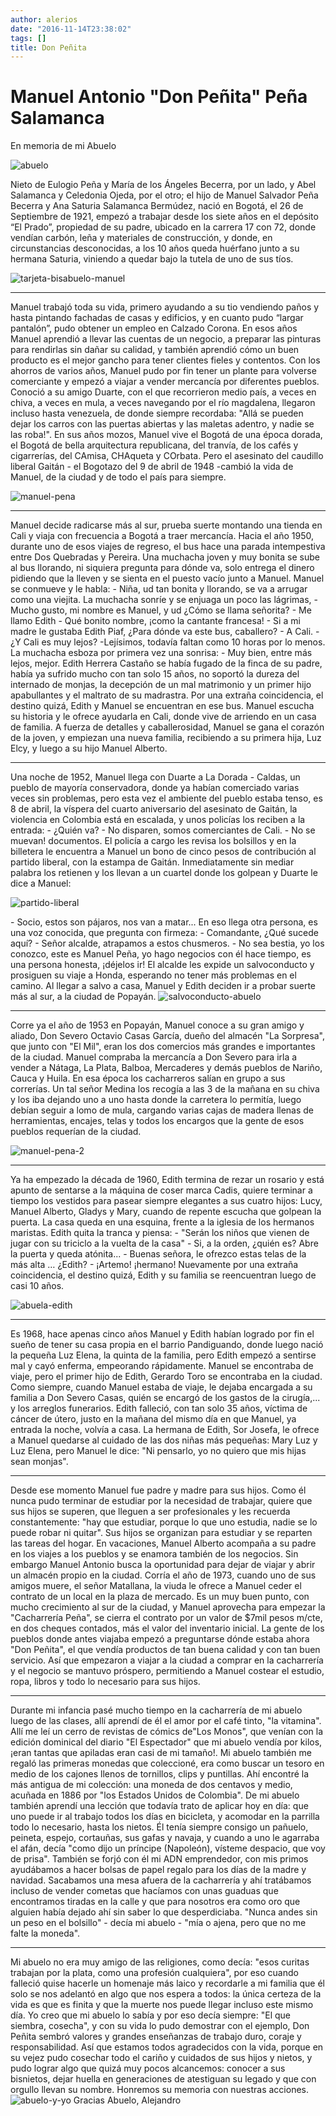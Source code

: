 ```yaml
---
author: alerios
date: "2016-11-14T23:38:02"
tags: []
title: Don Peñita
---
```


# Manuel Antonio "Don Peñita" Peña Salamanca

En memoria de mi Abuelo

![abuelo](/images/2016/11/abuelo.png)

Nieto de Eulogio Peña y María de los Ángeles Becerra, por un lado, y Abel
Salamanca y Celedonia Ojeda, por el otro; el hijo de Manuel Salvador Peña
Becerra y Ana Saturia Salamanca Bermúdez, nació en Bogotá, el 26 de Septiembre
de 1921, empezó a trabajar desde los siete años en el depósito “El Prado”,
propiedad de su padre, ubicado en la carrera 17 con 72, donde vendían carbón,
leña y materiales de construcción, y donde, en circunstancias desconocidas, a
los 10 años queda huérfano junto a su hermana Saturia, viniendo a quedar bajo
la tutela de uno de sus tíos.

![tarjeta-bisabuelo-manuel](/images/2016/11/tarjeta-bisabuelo-manuel.png)

---

Manuel trabajó toda su vida, primero ayudando a su tio vendiendo paños y hasta
pintando fachadas de casas y edificios, y en cuanto pudo “largar pantalón”,
pudo obtener un empleo en Calzado Corona. En esos años Manuel aprendió a
llevar las cuentas de un negocio, a preparar las pinturas para rendirlas sin
dañar su calidad, y también aprendió cómo un buen producto es el mejor gancho
para tener clientes fieles y contentos. Con los ahorros de varios años, Manuel
pudo por fin tener un plante para volverse comerciante y empezó a viajar a
vender mercancía por diferentes pueblos. Conoció a su amigo Duarte, con el que
recorrieron medio país, a veces en chiva, a veces en mula, a veces navegando
por el río magdalena, llegaron incluso hasta venezuela, de donde siempre
recordaba: "Allá se pueden dejar los carros con las puertas abiertas y las
maletas adentro, y nadie se las roba!". En sus años mozos, Manuel vive el
Bogotá de una época dorada, el Bogotá de bella arquitectura republicana, del
tranvía, de los cafés y cigarrerías, del CAmisa, CHAqueta y COrbata. Pero el
asesinato del caudillo liberal Gaitán - el Bogotazo del 9 de abril de 1948 -cambió la vida de Manuel, de la ciudad y de todo el país para siempre.

![manuel-pena](/images/2016/11/Manuel-pena.jpeg)

---

Manuel decide radicarse más al sur, prueba suerte montando una tienda en Cali
y viaja con frecuencia a Bogotá a traer mercancía. Hacia el año 1950, durante
uno de esos viajes de regreso, el bus hace una parada intempestiva entre Dos
Quebradas y Pereira. Una muchacha joven y muy bonita se sube al bus llorando,
ni siquiera pregunta para dónde va, solo entrega el dinero pidiendo que la
lleven y se sienta en el puesto vacío junto a Manuel. Manuel se conmueve y le
habla: \- Niña, ud tan bonita y llorando, se va a arrugar como una viejita. La
muchacha sonríe y se enjuaga un poco las lágrimas, \- Mucho gusto, mi nombre
es Manuel, y ud ¿Cómo se llama señorita? \- Me llamo Edith \- Qué bonito
nombre, ¡como la cantante francesa! \- Si a mi madre le gustaba Edith Piaf,
¿Para dónde va este bus, caballero? \- A Cali. \- ¿Y Cali es muy lejos? \-Lejísimos, todavía faltan como 10 horas por lo menos. La muchacha esboza por
primera vez una sonrisa: \- Muy bien, entre más lejos, mejor. Edith Herrera
Castaño se había fugado de la finca de su padre, había ya sufrido mucho con
tan solo 15 años, no soportó la dureza del internado de monjas, la decepción
de un mal matrimonio y un primer hijo apabullantes y el maltrato de su
madrastra. Por una extraña coincidencia, el destino quizá, Edith y Manuel se
encuentran en ese bus. Manuel escucha su historia y le ofrece ayudarla en
Cali, donde vive de arriendo en un casa de familia. A fuerza de detalles y
caballerosidad, Manuel se gana el corazón de la joven, y empiezan una nueva
familia, recibiendo a su primera hija, Luz Elcy, y luego a su hijo Manuel
Alberto.

---

Una noche de 1952, Manuel llega con Duarte a La Dorada - Caldas, un pueblo de
mayoría conservadora, donde ya habían comerciado varias veces sin problemas,
pero esta vez el ambiente del pueblo estaba tenso, es 8 de abril, la víspera
del cuarto aniversario del asesinato de Gaitán, la violencia en Colombia está
en escalada, y unos policías los reciben a la entrada: \- ¿Quién va? \- No
disparen, somos comerciantes de Cali. \- No se muevan! documentos. El policía
a cargo les revisa los bolsillos y en la billetera le encuentra a Manuel un
bono de cinco pesos de contribución al partido liberal, con la estampa de
Gaitán. Inmediatamente sin mediar palabra los retienen y los llevan a un
cuartel donde los golpean y Duarte le dice a Manuel:

![partido-liberal](/images/2016/11/partido-liberal.png)

\- Socio, estos son pájaros, nos van a matar... En eso llega otra
persona, es una voz conocida, que pregunta con firmeza: \- Comandante, ¿Qué
sucede aquí? \- Señor alcalde, atrapamos a estos chusmeros. \- No sea bestia,
yo los conozco, este es Manuel Peña, yo hago negocios con él hace tiempo, es
una persona honesta, ¡déjelos ir! El alcalde les expide un salvoconducto y
prosiguen su viaje a Honda, esperando no tener más problemas en el camino. Al
llegar a salvo a casa, Manuel y Edith deciden ir a probar suerte más al sur, a
la ciudad de Popayán.
![salvoconducto-abuelo](/images/2016/11/salvoconducto-abuelo.png)

---

Corre ya el año de 1953 en Popayán, Manuel conoce a su gran amigo y aliado,
Don Severo Octavio Casas García, dueño del almacén "La Sorpresa", que junto
con "El Mil", eran los dos comercios más grandes e importantes de la ciudad.
Manuel compraba la mercancía a Don Severo para irla a vender a Nátaga, La
Plata, Balboa, Mercaderes y demás pueblos de Nariño, Cauca y Huila. En esa
época los cacharreros salían en grupo a sus correrías. Un tal señor Medina los
recogía a las 3 de la mañana en su chiva y los iba dejando uno a uno hasta
donde la carretera lo permitía, luego debían seguir a lomo de mula, cargando
varias cajas de madera llenas de herramientas, encajes, telas y todos los
encargos que la gente de esos pueblos requerían de la ciudad.

![manuel-pena-2](/images/2016/11/Manuel-pena-2.jpeg)

---

Ya ha empezado la década de 1960, Edith termina de rezar un rosario y está
apunto de sentarse a la máquina de coser marca Cadis, quiere terminar a tiempo
los vestidos para pasear siempre elegantes a sus cuatro hijos: Lucy, Manuel
Alberto, Gladys y Mary, cuando de repente escucha que golpean la puerta. La
casa queda en una esquina, frente a la iglesia de los hermanos maristas. Edith
quita la tranca y piensa: \- "Serán los niños que vienen de jugar con su
triciclo a la vuelta de la casa" - Si, a la orden, ¿quién es? Abre la puerta y
queda atónita... \- Buenas señora, le ofrezco estas telas de la más alta …
¿Edith? \- ¡Artemo! ¡hermano! Nuevamente por una extraña coincidencia, el
destino quizá, Edith y su familia se reencuentran luego de casi 10 años.

![abuela-edith](/images/2016/11/abuela-edith.jpg)

---

Es 1968, hace apenas cinco años Manuel y Edith habían logrado por fin el sueño
de tener su casa propia en el barrio Pandiguando, donde luego nació la pequeña
Luz Elena, la quinta de la familia, pero Edith empezó a sentirse mal y cayó
enferma, empeorando rápidamente. Manuel se encontraba de viaje, pero el primer
hijo de Edith, Gerardo Toro se encontraba en la ciudad. Como siempre, cuando
Manuel estaba de viaje, le dejaba encargada a su familia a Don Severo Casas,
quién se encargó de los gastos de la cirugía,... y los arreglos funerarios.
Edith falleció, con tan solo 35 años, víctima de cáncer de útero, justo en la
mañana del mismo día en que Manuel, ya entrada la noche, volvía a casa. La
hermana de Edith, Sor Josefa, le ofrece a Manuel quedarse al cuidado de las
dos niñas más pequeñas: Mary Luz y Luz Elena, pero Manuel le dice: "Ni
pensarlo, yo no quiero que mis hijas sean monjas".

---

Desde ese momento Manuel fue padre y madre para sus hijos. Como él nunca pudo
terminar de estudiar por la necesidad de trabajar, quiere que sus hijos se
superen, que lleguen a ser profesionales y les recuerda constantemente: "hay
que estudiar, porque lo que uno estudia, nadie se lo puede robar ni quitar".
Sus hijos se organizan para estudiar y se reparten las tareas del hogar. En
vacaciones, Manuel Alberto acompaña a su padre en los viajes a los pueblos y
se enamora también de los negocios. Sin embargo Manuel Antonio busca la
oportunidad para dejar de viajar y abrir un almacén propio en la ciudad.
Corría el año de 1973, cuando uno de sus amigos muere, el señor Matallana, la
viuda le ofrece a Manuel ceder el contrato de un local en la plaza de mercado.
Es un muy buen punto, con mucho crecimiento al sur de la ciudad, y Manuel
aprovecha para empezar la "Cacharrería Peña", se cierra el contrato por un
valor de $7mil pesos m/cte, en dos cheques contados, más el valor del
inventario inicial. La gente de los pueblos donde antes viajaba empezó a
preguntarse dónde estaba ahora "Don Peñita", el que vendía productos de tan
buena calidad y con tan buen servicio. Así que empezaron a viajar a la ciudad
a comprar en la cacharrería y el negocio se mantuvo próspero, permitiendo a
Manuel costear el estudio, ropa, libros y todo lo necesario para sus hijos.

---

Durante mi infancia pasé mucho tiempo en la cacharrería de mi abuelo luego de
las clases, allí aprendí de él el amor por el café tinto, "la vitamina". Allí
me leí un cerro de revistas de cómics de"Los Monos", que venían con la edición
dominical del diario "El Espectador" que mi abuelo vendía por kilos, ¡eran
tantas que apiladas eran casi de mi tamaño!. Mi abuelo también me regaló las
primeras monedas que coleccioné, era como buscar un tesoro en medio de los
cajones llenos de tornillos, clips y puntillas. Ahí encontré la más antigua de
mi colección: una moneda de dos centavos y medio, acuñada en 1886 por "los
Estados Unidos de Colombia". De mi abuelo también aprendí una lección que
todavía trato de aplicar hoy en día: que uno puede ir al trabajo todos los
días en bicicleta, y acomodar en la parrilla todo lo necesario, hasta los
nietos. Él tenía siempre consigo un pañuelo, peineta, espejo, cortauñas, sus
gafas y navaja, y cuando a uno le agarraba el afán, decía "como dijo un príncipe (Napoleón),
vísteme despacio, que voy de prisa". También se forjó con él mi ADN
emprendedor, con mis primos ayudábamos a hacer bolsas de papel regalo para los
días de la madre y navidad. Sacabamos una mesa afuera de la cacharrería y ahí
tratábamos incluso de vender cometas que hacíamos con unas guaduas que
encontramos tiradas en la calle y que para nosotros era como oro que alguien
había dejado ahí sin saber lo que desperdiciaba. "Nunca andes sin un peso en
el bolsillo" - decía mi abuelo - "mía o ajena, pero que no me falte la
moneda".

---

Mi abuelo no era muy amigo de las religiones, como decía: "esos curitas
trabajan por la plata, como una profesión cualquiera", por eso cuando falleció
quise hacerle un homenaje más laico y recordarle a mi familia que él solo se
nos adelantó en algo que nos espera a todos: la única certeza de la vida es
que es finita y que la muerte nos puede llegar incluso este mismo día. Yo creo
que mi abuelo lo sabía y por eso decía siempre: "El que siembra, cosecha", y
con su vida lo pudo demostrar con el ejemplo, Don Peñita sembró valores y
grandes enseñanzas de trabajo duro, coraje y responsabilidad. Así que estamos
todos agradecidos con la vida, porque en su vejez pudo cosechar todo el cariño
y cuidados de sus hijos y nietos, y pudo lograr algo que quizá muy pocos
alcancemos: conocer a sus bisnietos, dejar huella en generaciones de
atestiguan su legado y que con orgullo llevan su nombre. Honremos su memoria
con nuestras acciones.
![abuelo-y-yo](/images/2016/11/abuelo-y-yo.png)
Gracias Abuelo, Alejandro
